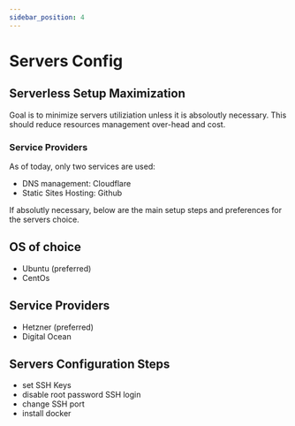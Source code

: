 ```yaml
---
sidebar_position: 4
---
```


# Servers Config


## Serverless Setup Maximization

Goal is to minimize servers utiliziation unless it is absoloutly necessary. This should reduce resources management over-head and cost.

### Service Providers

As of today, only two services are used:
- DNS management: Cloudflare
- Static Sites Hosting: Github


If absolutly necessary, below are the main setup steps and preferences for the servers choice.

## OS of choice

- Ubuntu (preferred)
- CentOs


## Service Providers

- Hetzner (preferred)
- Digital Ocean


## Servers Configuration Steps

- set SSH Keys
- disable root password SSH login
- change SSH port
- install docker


